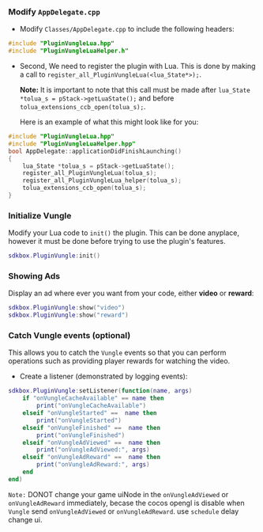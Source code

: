 ### Modify `AppDelegate.cpp`
* Modify `Classes/AppDelegate.cpp` to include the following headers:
```cpp
#include "PluginVungleLua.hpp"
#include "PluginVungleLuaHelper.h"
```

* Second, We need to register the plugin with Lua. This is done by making a call to `register_all_PluginVungleLua(<lua_State*>);`.

  __Note:__ It is important to note that this call must be made after `lua_State *tolua_s = pStack->getLuaState();` and before `tolua_extensions_ccb_open(tolua_s);`.

	Here is an example of what this might look like for you:
```cpp
#include "PluginVungleLua.hpp"
#include "PluginVungleLuaHelper.hpp"
bool AppDelegate::applicationDidFinishLaunching()
{
	lua_State *tolua_s = pStack->getLuaState();
	register_all_PluginVungleLua(tolua_s);
	register_all_PluginVungleLua_helper(tolua_s);
	tolua_extensions_ccb_open(tolua_s);
}
```

### Initialize Vungle
Modify your Lua code to `init()` the plugin. This can be done anyplace, however it must be done before trying to use the plugin's features.
```lua
sdkbox.PluginVungle:init()
```

### Showing Ads
Display an ad where ever you want from your code, either __video__ or __reward__:
```lua
sdkbox.PluginVungle:show("video")
sdkbox.PluginVungle:show("reward")
```

### Catch Vungle events (optional)
This allows you to catch the `Vungle` events so that you can perform operations such as providing player rewards for watching the video.

* Create a listener (demonstrated by logging events):
```lua
sdkbox.PluginVungle:setListener(function(name, args)
    if "onVungleCacheAvailable" == name then
        print("onVungleCacheAvailable")
    elseif "onVungleStarted" ==  name then
        print("onVungleStarted")
    elseif "onVungleFinished" ==  name then
        print("onVungleFinished")
    elseif "onVungleAdViewed" ==  name then
        print("onVungleAdViewed:", args)
    elseif "onVungleAdReward" ==  name then
        print("onVungleAdReward:", args)
    end
end)
```

`Note:` DONOT change your game uiNode in the `onVungleAdViewed` or `onVungleAdReward` immediately, becase the cocos opengl is disable when `Vungle` send `onVungleAdViewed` or `onVungleAdReward`. use `schedule` delay change ui.
